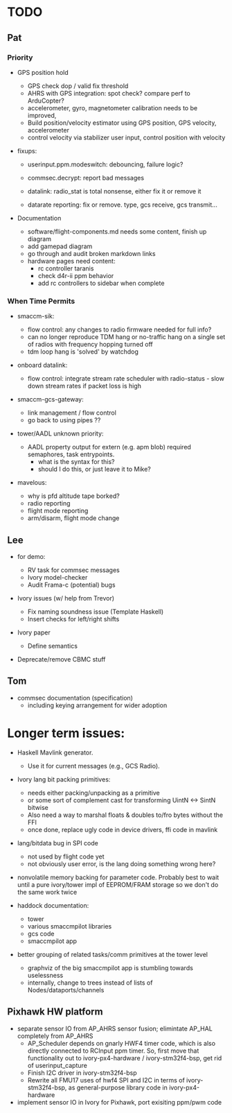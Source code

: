 # TODO

## Pat

### Priority

- GPS position hold
    - GPS check dop / valid fix threshold
    - AHRS with GPS integration: spot check? compare perf to ArduCopter?
    - accelerometer, gyro, magnetometer calibration needs to be improved,
    - Build position/velocity estimator using GPS position, GPS velocity,
      accelerometer
    - control velocity via stabilizer user input, control position with velocity

- fixups:
    - userinput.ppm.modeswitch: debouncing, failure logic?

    - commsec.decrypt: report bad messages
    - datalink: radio_stat is total nonsense, either fix it or remove it
    - datarate reporting: fix or remove. type, gcs receive, gcs transmit...

- Documentation
    - software/flight-components.md needs some content, finish up diagram
    - add gamepad diagram
    - go through and audit broken markdown links
    - hardware pages need content:
        - rc controller taranis
        - check d4r-ii ppm behavior
        - add rc controllers to sidebar when complete

### When Time Permits

- smaccm-sik:
    - flow control: any changes to radio firmware needed for full info?
    - can no longer reproduce TDM hang or no-traffic hang on a single set of
      radios with frequency hopping turned off
    - tdm loop hang is 'solved' by watchdog

- onboard datalink:
    - flow control: integrate stream rate scheduler with radio-status - slow
      down stream rates if packet loss is high

- smaccm-gcs-gateway:
    - link management / flow control
    - go back to using pipes ??

- tower/AADL unknown priority:
    - AADL property output for extern (e.g. apm blob) required semaphores,
      task entrypoints.
        - what is the syntax for this?
        - should I do this, or just leave it to Mike?

- mavelous:
    - why is pfd altitude tape borked?
    - radio reporting
    - flight mode reporting
    - arm/disarm, flight mode change

## Lee

- for demo:
    - RV task for commsec messages
    - Ivory model-checker
    - Audit Frama-c (potential) bugs

- Ivory issues (w/ help from Trevor)
    - Fix naming soundness issue (Template Haskell)
    - Insert checks for left/right shifts

- Ivory paper
    - Define semantics

- Deprecate/remove CBMC stuff


## Tom

- commsec documentation (specification)
    - including keying arrangement for wider adoption

# Longer term issues:
- Haskell Mavlink generator.
  - Use it for current messages (e.g., GCS Radio).

- Ivory lang bit packing primitives:
    - needs either packing/unpacking as a primitive
    - or some sort of complement cast for transforming UintN <-> SintN bitwise
    - Also need a way to marshal floats & doubles to/fro bytes without the FFI
    - once done, replace ugly code in device drivers, ffi code in mavlink

- lang/bitdata bug in SPI code
    - not used by flight code yet
    - not obviously user error, is the lang doing something wrong here?

- nonvolatile memory backing for parameter code. Probably best to wait until
  a pure ivory/tower impl of EEPROM/FRAM storage so we don't do the same work
  twice

- haddock documentation:
    - tower
    - various smaccmpilot libraries
    - gcs code
    - smaccmpilot app

- better grouping of related tasks/comm primitives at the tower level
    - graphviz of the big smaccmpilot app is stumbling towards uselessness
    - internally, change to trees instead of lists of Nodes/dataports/channels

## Pixhawk HW platform

- separate sensor IO from AP_AHRS sensor fusion; elimintate AP_HAL completely from AP_AHRS
    - AP_Scheduler depends on gnarly HWF4 timer code, which is also directly
      connected to RCInput ppm timer. So, first move that functionality out
      to ivory-px4-hardware / ivory-stm32f4-bsp, get rid of userinput_capture
    - Finish I2C driver in ivory-stm32f4-bsp
    - Rewrite all FMU17 uses of hwf4 SPI and I2C in terms of
      ivory-stm32f4-bsp, as general-purpose library code in ivory-px4-hardware
- implement sensor IO in Ivory for Pixhawk, port exisiting ppm/pwm code
